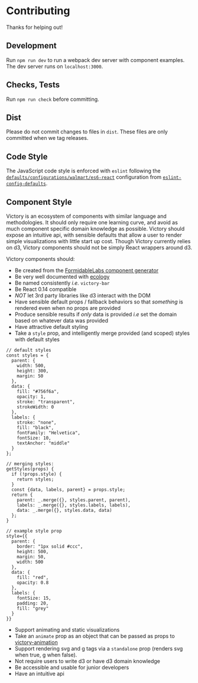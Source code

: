Contributing
============

Thanks for helping out!

## Development

Run `npm run dev` to run a webpack dev server with component examples. The dev server runs on `localhost:3000`.

## Checks, Tests

Run `npm run check` before committing.

## Dist

Please do not commit changes to files in `dist`.
These files are only committed when we tag releases.

## Code Style

The JavaScript code style is enforced with `eslint` following the [`defaults/configurations/walmart/es6-react`](https://github.com/walmartlabs/eslint-config-defaults#full-configurations) configuration from [`eslint-config-defaults`](https://github.com/walmartlabs/eslint-config-defaults).

## Component Style

Victory is an ecosystem of components with similar language and methodologies. It should only require one learning curve, and avoid as much component specific domain knowledge as possible. Victory should expose an intuitive api, with sensible defaults that allow a user to render simple visualizations with little start up cost. Though Victory currently relies on d3, Victory components should not be simply React wrappers around d3.

Victory components should:

- Be created from the [FormidableLabs component generator](https://github.com/FormidableLabs/generator-formidable-react-component)
- Be very well documented with [ecology](https://github.com/FormidableLabs/ecology)
- Be named consistently _i.e._ `victory-bar`
- Be React 0.14 compatible
- *NOT* let 3rd party libraries like d3 interact with the DOM
- Have sensible default props / fallback behaviors so that _something_ is rendered even when no props are provided
- Produce sensible results if _only_ data is provided _i.e_ set the domain based on whatever data was provided
- Have attractive default styling
- Take a `style` prop, and intelligently merge provided (and scoped) styles with default styles

```
// default styles
const styles = {
  parent: {
    width: 500,
    height: 300,
    margin: 50
  },
  data: {
    fill: "#756f6a",
    opacity: 1,
    stroke: "transparent",
    strokeWidth: 0
  },
  labels: {
    stroke: "none",
    fill: "black",
    fontFamily: "Helvetica",
    fontSize: 10,
    textAnchor: "middle"
  }
};

// merging styles:
getStyles(props) {
  if (!props.style) {
    return styles;
  }
  const {data, labels, parent} = props.style;
  return {
    parent: _.merge({}, styles.parent, parent),
    labels: _.merge({}, styles.labels, labels),
    data: _.merge({}, styles.data, data)
  };
}

// example style prop
style={{
  parent: {
    border: "1px solid #ccc",
    height: 500,
    margin: 50,
    width: 500
  },
  data: {
    fill: "red",
    opacity: 0.8
  },
  labels: {
    fontSize: 15,
    padding: 20,
    fill: "grey"
  }
}}
```

- Support animating and static visualizations
- Take an `animate` prop as an object that can be passed as props to [victory-animation](https://github.com/FormidableLabs/victory-animation)
- Support rendering svg and g tags via a `standalone` prop (renders svg when true, g when false).
- Not require users to write d3 or have d3 domain knowledge
- Be accessible and usable for junior developers
- Have an intuitive api
